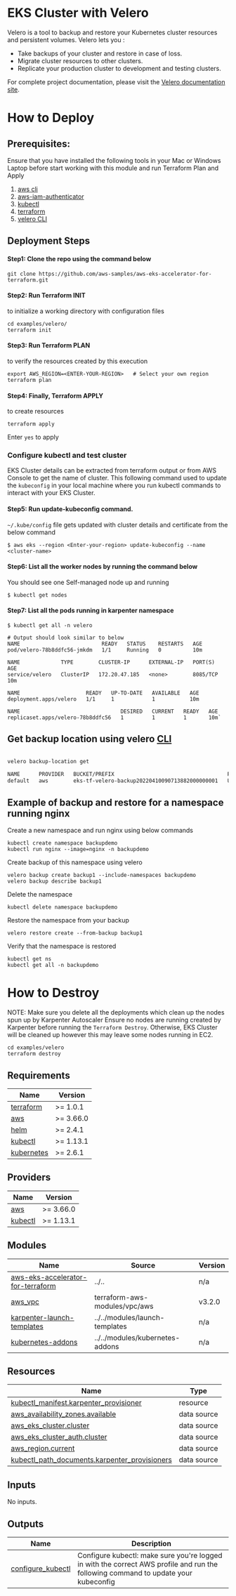 # EKS Cluster with Velero

Velero is a tool to backup and restore your Kubernetes cluster resources and persistent volumes. Velero lets you :

- Take backups of your cluster and restore in case of loss. 
- Migrate cluster resources to other clusters. 
- Replicate your production cluster to development and testing clusters.

For complete project documentation, please visit the [Velero documentation site](https://velero.io/docs/v1.7/).

# How to Deploy
## Prerequisites:
Ensure that you have installed the following tools in your Mac or Windows Laptop before start working with this module and run Terraform Plan and Apply

1. [aws cli](https://docs.aws.amazon.com/cli/latest/userguide/install-cliv2.html)
2. [aws-iam-authenticator](https://docs.aws.amazon.com/eks/latest/userguide/install-aws-iam-authenticator.html)
3. [kubectl](https://Kubernetes.io/docs/tasks/tools/)
4. [terraform](https://learn.hashicorp.com/tutorials/terraform/install-cli)
5. [velero CLI](https://velero.io/docs/v1.8/basic-install/#install-the-cli)

## Deployment Steps
#### Step1: Clone the repo using the command below

```shell script
git clone https://github.com/aws-samples/aws-eks-accelerator-for-terraform.git
```

#### Step2: Run Terraform INIT
to initialize a working directory with configuration files

```shell script
cd examples/velero/
terraform init
```

#### Step3: Run Terraform PLAN
to verify the resources created by this execution

```shell script
export AWS_REGION=<ENTER-YOUR-REGION>   # Select your own region
terraform plan
```

#### Step4: Finally, Terraform APPLY
to create resources

```shell script
terraform apply
```

Enter `yes` to apply

### Configure kubectl and test cluster
EKS Cluster details can be extracted from terraform output or from AWS Console to get the name of cluster. This following command used to update the `kubeconfig` in your local machine where you run kubectl commands to interact with your EKS Cluster.

#### Step5: Run update-kubeconfig command.
`~/.kube/config` file gets updated with cluster details and certificate from the below command

    $ aws eks --region <Enter-your-region> update-kubeconfig --name <cluster-name>

#### Step6: List all the worker nodes by running the command below
You should see one Self-managed node up and running

    $ kubectl get nodes

#### Step7: List all the pods running in karpenter namespace

    $ kubectl get all -n velero

    # Output should look similar to below
    NAME                          READY   STATUS    RESTARTS   AGE
    pod/velero-78b8ddfc56-jmkdm   1/1     Running   0          10m

    NAME             TYPE        CLUSTER-IP      EXTERNAL-IP   PORT(S)    AGE
    service/velero   ClusterIP   172.20.47.185   <none>        8085/TCP   10m

    NAME                     READY   UP-TO-DATE   AVAILABLE   AGE
    deployment.apps/velero   1/1     1            1           10m

    NAME                                DESIRED   CURRENT   READY   AGE
    replicaset.apps/velero-78b8ddfc56   1         1         1       10m`


## Get backup location using velero [CLI](https://velero.io/docs/v1.8/basic-install/#install-the-cli)

```sh

velero backup-location get

NAME      PROVIDER   BUCKET/PREFIX                                    PHASE     LAST VALIDATED   ACCESS MODE   DEFAULT
default   aws        eks-tf-velero-backup20220410090713882000000001   Unknown   Unknown          ReadWrite  


```

## Example of backup and restore for a namespace running nginx

Create a new namespace and run nginx using below commands

```
kubectl create namespace backupdemo
kubectl run nginx --image=nginx -n backupdemo

```

Create backup of this namespace using velero 

```
velero backup create backup1 --include-namespaces backupdemo
velero backup describe backup1

```

Delete the namespace

```
kubectl delete namespace backupdemo
```

Restore the namespace from your backup

```
velero restore create --from-backup backup1
```

Verify that the namespace is restored

```
kubectl get ns
kubectl get all -n backupdemo
```

# How to Destroy

NOTE: Make sure you delete all the deployments which clean up the nodes spun up by Karpenter Autoscaler
Ensure no nodes are running created by Karpenter before running the `Terraform Destroy`. Otherwise, EKS Cluster will be cleaned up however this may leave some nodes running in EC2.

```shell script
cd examples/velero
terraform destroy
```

<!--- BEGIN_TF_DOCS --->
## Requirements

| Name | Version |
|------|---------|
| <a name="requirement_terraform"></a> [terraform](#requirement\_terraform) | >= 1.0.1 |
| <a name="requirement_aws"></a> [aws](#requirement\_aws) | >= 3.66.0 |
| <a name="requirement_helm"></a> [helm](#requirement\_helm) | >= 2.4.1 |
| <a name="requirement_kubectl"></a> [kubectl](#requirement\_kubectl) | >= 1.13.1 |
| <a name="requirement_kubernetes"></a> [kubernetes](#requirement\_kubernetes) | >= 2.6.1 |

## Providers

| Name | Version |
|------|---------|
| <a name="provider_aws"></a> [aws](#provider\_aws) | >= 3.66.0 |
| <a name="provider_kubectl"></a> [kubectl](#provider\_kubectl) | >= 1.13.1 |

## Modules

| Name | Source | Version |
|------|--------|---------|
| <a name="module_aws-eks-accelerator-for-terraform"></a> [aws-eks-accelerator-for-terraform](#module\_aws-eks-accelerator-for-terraform) | ../.. | n/a |
| <a name="module_aws_vpc"></a> [aws\_vpc](#module\_aws\_vpc) | terraform-aws-modules/vpc/aws | v3.2.0 |
| <a name="module_karpenter-launch-templates"></a> [karpenter-launch-templates](#module\_karpenter-launch-templates) | ../../modules/launch-templates | n/a |
| <a name="module_kubernetes-addons"></a> [kubernetes-addons](#module\_kubernetes-addons) | ../../modules/kubernetes-addons | n/a |

## Resources

| Name | Type |
|------|------|
| [kubectl_manifest.karpenter_provisioner](https://registry.terraform.io/providers/gavinbunney/kubectl/latest/docs/resources/manifest) | resource |
| [aws_availability_zones.available](https://registry.terraform.io/providers/hashicorp/aws/latest/docs/data-sources/availability_zones) | data source |
| [aws_eks_cluster.cluster](https://registry.terraform.io/providers/hashicorp/aws/latest/docs/data-sources/eks_cluster) | data source |
| [aws_eks_cluster_auth.cluster](https://registry.terraform.io/providers/hashicorp/aws/latest/docs/data-sources/eks_cluster_auth) | data source |
| [aws_region.current](https://registry.terraform.io/providers/hashicorp/aws/latest/docs/data-sources/region) | data source |
| [kubectl_path_documents.karpenter_provisioners](https://registry.terraform.io/providers/gavinbunney/kubectl/latest/docs/data-sources/path_documents) | data source |

## Inputs

No inputs.

## Outputs

| Name | Description |
|------|-------------|
| <a name="output_configure_kubectl"></a> [configure\_kubectl](#output\_configure\_kubectl) | Configure kubectl: make sure you're logged in with the correct AWS profile and run the following command to update your kubeconfig |

<!--- END_TF_DOCS --->

